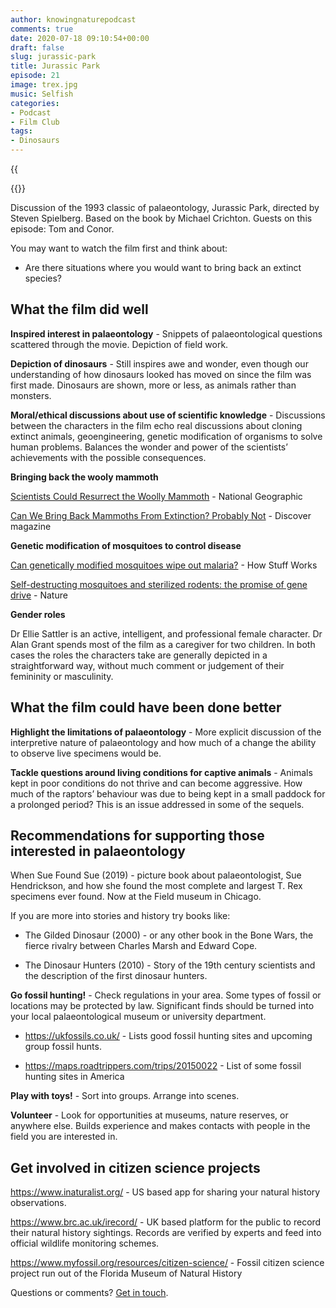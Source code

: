 ```yaml
---
author: knowingnaturepodcast
comments: true
date: 2020-07-18 09:10:54+00:00
draft: false
slug: jurassic-park
title: Jurassic Park
episode: 21
image: trex.jpg
music: Selfish
categories:
- Podcast
- Film Club
tags:
- Dinosaurs
---
```


{{<audio src="https://knowingnature.podbean.com/mf/play/ltpnab/Ep_21_-Film_Club-_Jurassic_Park_6ne79.mp3" >}}

{{<film director="Steven Spielberg"
        starring="Sam Neill, Laura Dern, Jeff Goldblum"
        thumb="jurassic-park.jpg"
        release-date="1993-06-09"
        runtime="2h7m"
        rating="PG"
        justwatch-link="https://www.justwatch.com/us/movie/jurassic-park-i"
        imdb-link="https://www.imdb.com/title/tt0107290">}}

Discussion of the 1993 classic of palaeontology, Jurassic Park, directed by
Steven Spielberg. Based on the book by Michael Crichton. Guests on this
episode: Tom and Conor.

You may want to watch the film first and think about:

  * Are there situations where you would want to bring back an extinct species?

## What the film did well

**Inspired interest in palaeontology** \- Snippets of palaeontological
questions scattered through the movie. Depiction of field work.

**Depiction of dinosaurs** -  Still inspires awe and wonder, even though our
understanding of how dinosaurs looked has moved on since the film was first
made. Dinosaurs are shown, more or less, as animals rather than monsters.

**Moral/ethical discussions about use of scientific knowledge** \- Discussions
between the characters in the film echo real discussions about cloning extinct
animals, geoengineering, genetic modification of organisms to solve human
problems. Balances the wonder and power of the scientists’ achievements with
the possible consequences.

**Bringing back the wooly mammoth**

[Scientists Could Resurrect the Woolly Mammoth](https://www.nationalgeographic.co.uk/animals/2017/11/scientists-could-resurrect-woolly-mammoth) \- National Geographic

[Can We Bring Back Mammoths From Extinction? Probably Not](https://www.discovermagazine.com/planet-earth/can-we-bring-back-mammoths-from-extinction-probably-not-heres-why) \- Discover magazine

**Genetic modification of mosquitoes to control disease**

[Can genetically modified mosquitoes wipe out malaria?](https://science.howstuffworks.com/life/genetic/gm-mosquito.htm) \- How Stuff Works

[Self-destructing mosquitoes and sterilized rodents: the promise of gene drive](https://www.nature.com/articles/d41586-019-02087-5) \- Nature

**Gender roles**

Dr Ellie Sattler is an active, intelligent, and professional female character.
Dr Alan Grant spends most of the film as a caregiver for two children. In both
cases the roles the characters take are generally depicted in a
straightforward way, without much comment or judgement of their femininity or
masculinity.

## What the film could have been done better

**Highlight the limitations of palaeontology** \- More explicit discussion of
the interpretive nature of palaeontology and how much of a change the ability
to observe live specimens would be.

**Tackle questions around living conditions for captive animals** \- Animals
kept in poor conditions do not thrive and can become aggressive. How much of
the raptors’ behaviour was due to being kept in a small paddock for a
prolonged period? This is an issue addressed in some of the sequels.

## Recommendations for supporting those interested in palaeontology

When Sue Found Sue (2019) - picture book about palaeontologist, Sue
Hendrickson, and how she found the most complete and largest T. Rex specimens
ever found. Now at the Field museum in Chicago.

If you are more into stories and history try books like:

* The Gilded Dinosaur (2000) - or any other book in the Bone Wars, the fierce
rivalry between Charles Marsh and Edward Cope.

* The Dinosaur Hunters (2010) - Story of the 19th century scientists and the
description of the first dinosaur hunters.

**Go fossil hunting!** \- Check regulations in your area. Some types of fossil
or locations may be protected by law. Significant finds should be turned into
your local palaeontological museum or university department.

* <https://ukfossils.co.uk/> \- Lists good fossil hunting sites and upcoming
group fossil hunts.

* <https://maps.roadtrippers.com/trips/20150022> \- List of some fossil hunting
sites in America

**Play with toys!** \- Sort into groups. Arrange into scenes.

**Volunteer** \- Look for opportunities at museums, nature reserves, or
anywhere else. Builds experience and makes contacts with people in the field
you are interested in.

## Get involved in citizen science projects

<https://www.inaturalist.org/> \- US based app for sharing your natural
history observations.

<https://www.brc.ac.uk/irecord/> \- UK based platform for the public to record
their natural history sightings. Records are verified by experts and feed into
official wildlife monitoring schemes.

<https://www.myfossil.org/resources/citizen-science/> \- Fossil citizen
science project run out of the Florida Museum of Natural History

Questions or comments? [Get in touch](/about).
